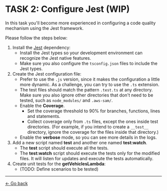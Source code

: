 # TASK 2: Configure Jest (WIP)

In this task you'll become more experienced in configuring a code quality mechanism using the Jest framework.

Please follow the steps below:

1. Install the [Jest](https://jestjs.io/) dependency:
    - Install the Jest types so your development environment can recognize the Jest native features.
    - Make sure you also configure the `tsconfig.json` files to include the Jest types.
2. Create the Jest configuration file:
    - Prefer to use the `.js` version, since it makes the configuration a little more dynamic. As a challenge, you can try to use the `.ts` extension.
    - The test files should match the pattern `.test.ts` at any directory. Make sure you also ignore other directories that don't need to be tested, such as `node_modules/` and `.aws-sam/`.
    - Enable the **Coverage**.
        * Set the coverage threshold to 90% for branches, functions, lines and statements.
        * Collect coverage only from `.ts` files, except the ones inside test directories. (For example, if you intend to create a `__test__` directory, ignore the coverage for the files inside that directory.)
    - Enable the **verbose** mode, so you can see more details in the logs.
3. Add a new script named **test** and another one named **test:watch**.
    - The **test** script should execute all the tests.
    - The **test:watch** script should execute the tests only for the modified files. It will listen for updates and execute the tests automatically.
4. Create unit tests for the **getVehiclesLambda**:
    - (TODO: Define scenarios to be tested)


---

[<- Go back](../../README.md)
